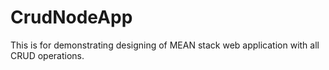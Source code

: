 # CrudNodeApp
This is for demonstrating designing of MEAN stack web application with all CRUD operations.
